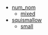 * [num_nom](num_nom)
  * [mixed](num_nom/mixed)
* [squismallow](squismallow)
  * [small](squismallow/small)
